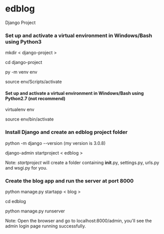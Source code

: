 # edblog
Django Project

### Set up and activate a virtual environment in Windows/Bash using Python3
mkdir < django-project > 

cd django-project

py -m venv env

source env/Scripts/activate

#### Set up and activate a virtual environment in Windows/Bash using Python2.7 (not recommend)

virtualenv env

source env/bin/activate

### Install Django and create an edblog project folder

python -m django --version
(my version is 3.0.8)

django-admin startproject < edblog >

Note: _startproject_ will create a folder containing __init__.py, settings.py, urls.py and wsgi.py for you.

### Create the blog app and run the server at port 8000
python manage.py startapp < blog >

cd edblog

python manage.py runserver

Note: Open the browser and go to localhost:8000/admin, you'll see the admin login page running successfully.
